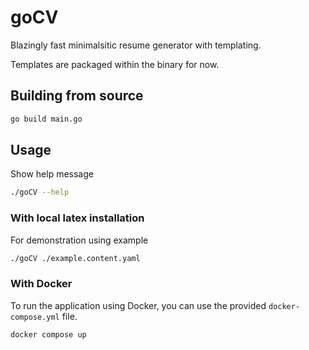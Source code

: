 # goCV
Blazingly fast minimalsitic resume generator with templating.

Templates are packaged within the binary for now.

## Building from source
```sh
go build main.go
```

## Usage
Show help message
```sh
./goCV --help
```

### With local latex installation
For demonstration using example
```sh
./goCV ./example.content.yaml
```

### With Docker
To run the application using Docker, you can use the provided `docker-compose.yml` file.
```sh
docker compose up
```
